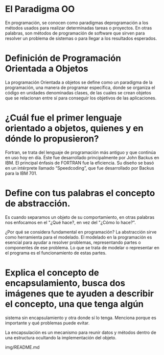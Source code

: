 # El Paradigma OO

En programación, se conocen como paradigmas deprogramación a los métodos usados para realizar determinadas tareas o proyectos.
En otras palabras, son métodos de programación de software que sirven para resolver un problema de sistemas o para llegar a los resultados esperados.


# Definición de Programación Orientada a Objetos

La programación Orientada a objetos se define como un paradigma de la programación, una manera de programar específica, donde 
se organiza el código en unidades denominadas clases, de las cuales se crean objetos que se relacionan entre sí para conseguir los objetivos de las aplicaciones.

# ¿Cuál fue el primer lenguaje orientado a objetos, quienes y en dónde lo propusieron?
Fortran, se trata del lenguaje de programación más antiguo y que continúa en uso hoy en día.
Éste fue desarrollado principalmente por John Backus en IBM. El principal énfasis de FORTRAN fue la eficiencia. 
Su diseño se basó en un intérprete llamado “Speedcoding”, que fue desarrollado por Backus para la IBM 701.

# Define con tus palabras el concepto de abstracción.
Es cuando separamos un objeto de su comportamiento, en otras palabras nos enfocamos en el "¿Qué hace?, en vez del "¿Cómo lo hace?".

¿Por qué se considera fundamental en programación?
La abstracción sirve como herramienta para el modelado. El modelado en la programación es esencial para ayudar a resolver problemas, 
representando partes o componentes de ese problema. Lo que se trata de modelar o representar en el programa es el funcionamiento de estas partes.

# Explica el concepto de encapsulamiento, busca dos imágenes que te ayuden a describir el concepto, una que tenga algún 
sistema sin encapsulamiento y otra donde sí lo tenga. Menciona porque es importante y qué problemas puede evitar.

La encapsulación es un mecanismo para reunir datos y métodos dentro de una estructura ocultando la implementación del objeto.

img/README.md

